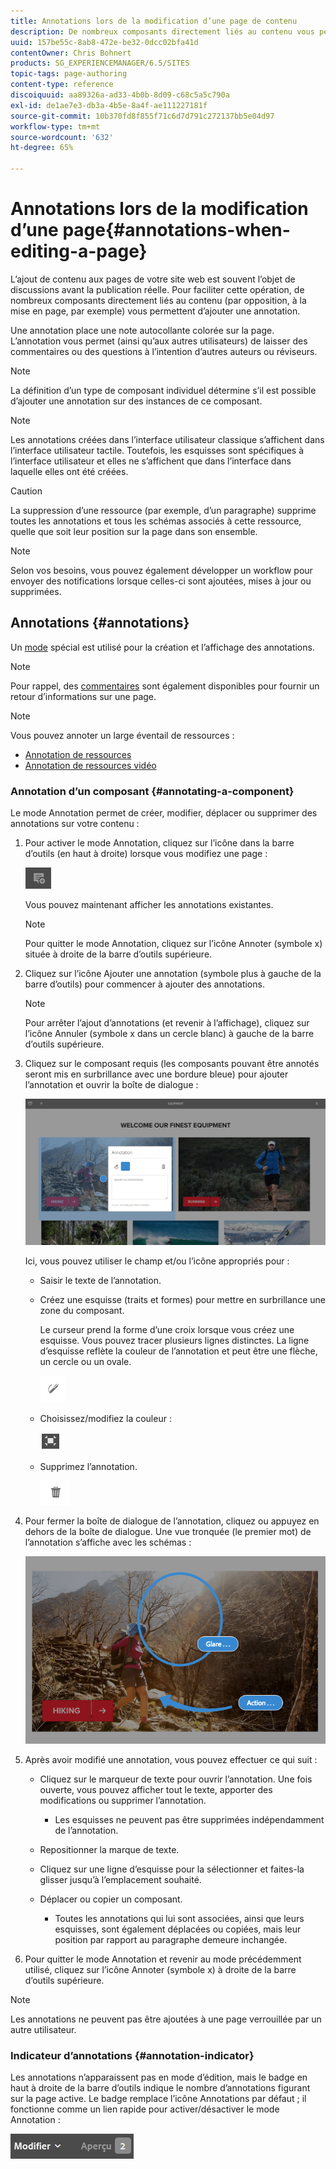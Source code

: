 ```yaml
---
title: Annotations lors de la modification d’une page de contenu
description: De nombreux composants directement liés au contenu vous permettent d’ajouter une annotation.
uuid: 157be55c-8ab8-472e-be32-0dcc02bfa41d
contentOwner: Chris Bohnert
products: SG_EXPERIENCEMANAGER/6.5/SITES
topic-tags: page-authoring
content-type: reference
discoiquuid: aa89326a-ad33-4b0b-8d09-c68c5a5c790a
exl-id: de1ae7e3-db3a-4b5e-8a4f-ae111227181f
source-git-commit: 10b370fd8f855f71c6d7d791c272137bb5e04d97
workflow-type: tm+mt
source-wordcount: '632'
ht-degree: 65%

---
```


# Annotations lors de la modification d’une page{#annotations-when-editing-a-page}

L’ajout de contenu aux pages de votre site web est souvent l’objet de discussions avant la publication réelle. Pour faciliter cette opération, de nombreux composants directement liés au contenu (par opposition, à la mise en page, par exemple) vous permettent d’ajouter une annotation.

Une annotation place une note autocollante colorée sur la page. L’annotation vous permet (ainsi qu’aux autres utilisateurs) de laisser des commentaires ou des questions à l’intention d’autres auteurs ou réviseurs.

>[!NOTE]
>
>La définition d’un type de composant individuel détermine s’il est possible d’ajouter une annotation sur des instances de ce composant.

>[!NOTE]
>
>Les annotations créées dans l’interface utilisateur classique s’affichent dans l’interface utilisateur tactile. Toutefois, les esquisses sont spécifiques à l’interface utilisateur et elles ne s’affichent que dans l’interface dans laquelle elles ont été créées.

>[!CAUTION]
>
>La suppression d’une ressource (par exemple, d’un paragraphe) supprime toutes les annotations et tous les schémas associés à cette ressource, quelle que soit leur position sur la page dans son ensemble.

>[!NOTE]
>
>Selon vos besoins, vous pouvez également développer un workflow pour envoyer des notifications lorsque celles-ci sont ajoutées, mises à jour ou supprimées.

## Annotations {#annotations}

Un [mode](/help/sites-authoring/author-environment-tools.md#page-modes) spécial est utilisé pour la création et l’affichage des annotations.

>[!NOTE]
>
>Pour rappel, des [commentaires](/help/sites-authoring/basic-handling.md#timeline) sont également disponibles pour fournir un retour d’informations sur une page.

>[!NOTE]
>
>Vous pouvez annoter un large éventail de ressources :
>
>* [Annotation de ressources](/help/assets/manage-assets.md#annotating)
>* [Annotation de ressources vidéo](/help/assets/managing-video-assets.md#annotate-video-assets)
>

### Annotation d’un composant {#annotating-a-component}

Le mode Annotation permet de créer, modifier, déplacer ou supprimer des annotations sur votre contenu :

1. Pour activer le mode Annotation, cliquez sur l’icône dans la barre d’outils (en haut à droite) lorsque vous modifiez une page :

   ![Annoter](do-not-localize/screen_shot_2018-03-22at110414.png)

   Vous pouvez maintenant afficher les annotations existantes.

   >[!NOTE]
   >
   >Pour quitter le mode Annotation, cliquez sur l’icône Annoter (symbole x) située à droite de la barre d’outils supérieure.

1. Cliquez sur l’icône Ajouter une annotation (symbole plus à gauche de la barre d’outils) pour commencer à ajouter des annotations.

   >[!NOTE]
   >
   >Pour arrêter l’ajout d’annotations (et revenir à l’affichage), cliquez sur l’icône Annuler (symbole x dans un cercle blanc) à gauche de la barre d’outils supérieure.

1. Cliquez sur le composant requis (les composants pouvant être annotés seront mis en surbrillance avec une bordure bleue) pour ajouter l’annotation et ouvrir la boîte de dialogue :

   ![screen_shot_2018-03-22at110606](assets/screen_shot_2018-03-22at110606.png)

   Ici, vous pouvez utiliser le champ et/ou l’icône appropriés pour :

   * Saisir le texte de l’annotation.
   * Créez une esquisse (traits et formes) pour mettre en surbrillance une zone du composant.

     Le curseur prend la forme d’une croix lorsque vous créez une esquisse. Vous pouvez tracer plusieurs lignes distinctes. La ligne d’esquisse reflète la couleur de l’annotation et peut être une flèche, un cercle ou un ovale.

     ![Esquisse](do-not-localize/screen_shot_2018-03-22at110640.png)

   * Choisissez/modifiez la couleur :

     ![Choisir/modifier la couleur](do-not-localize/chlimage_1-19.png)

   * Supprimez l’annotation.

     ![Supprimer l’annotation](do-not-localize/screen_shot_2018-03-22at110647.png)

1. Pour fermer la boîte de dialogue de l’annotation, cliquez ou appuyez en dehors de la boîte de dialogue. Une vue tronquée (le premier mot) de l’annotation s’affiche avec les schémas :

   ![screen_shot_2018-03-22at110850](assets/screen_shot_2018-03-22at110850.png)

1. Après avoir modifié une annotation, vous pouvez effectuer ce qui suit :

   * Cliquez sur le marqueur de texte pour ouvrir l’annotation. Une fois ouverte, vous pouvez afficher tout le texte, apporter des modifications ou supprimer l’annotation.

      * Les esquisses ne peuvent pas être supprimées indépendamment de l’annotation.

   * Repositionner la marque de texte.
   * Cliquez sur une ligne d’esquisse pour la sélectionner et faites-la glisser jusqu’à l’emplacement souhaité.
   * Déplacer ou copier un composant.

      * Toutes les annotations qui lui sont associées, ainsi que leurs esquisses, sont également déplacées ou copiées, mais leur position par rapport au paragraphe demeure inchangée.

1. Pour quitter le mode Annotation et revenir au mode précédemment utilisé, cliquez sur l’icône Annoter (symbole x) à droite de la barre d’outils supérieure.

>[!NOTE]
>
>Les annotations ne peuvent pas être ajoutées à une page verrouillée par un autre utilisateur.

### Indicateur d’annotations {#annotation-indicator}

Les annotations n’apparaissent pas en mode d’édition, mais le badge en haut à droite de la barre d’outils indique le nombre d’annotations figurant sur la page active. Le badge remplace l’icône Annotations par défaut ; il fonctionne comme un lien rapide pour activer/désactiver le mode Annotation :

![Indicateur d’annotations](assets/chlimage_1-242.png)
